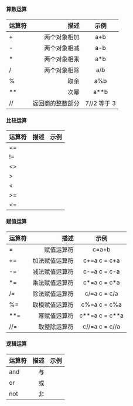 
#### 算数运算
| 运算符   | 描述           |  示例      |
| -------- | -----:         | :----:     |
| +        |两个对象相加    |a+b         |
| -        |两个对象相减    |a-b         |
| *        |两个对象相乘    |a*b         |
| /        |两个对象相除    |a/b         |
| %        |取余            |a%b         |
| **       |次幂            |a**b        |
| //       |返回商的整数部分|7//2 等于 3 |
#### 比较运算
| 运算符   | 描述    |  示例  |
| -------- | -----:  | :----: |
| ==       |         |        |
| !=       |         |        |
| <>       |         |        |
| >        |         |        |
| <        |         |        |
| >=       |         |        |
| <=       |         |        |

#### 赋值运算
| 运算符   | 描述          |  示例  |
| -------- | -----:        | :----: |
| =        |赋值运算符     |c=a+b              |
| +=       |加法赋值运算符 |c+=a      c = c+a  |
| -=       |减法赋值运算符 |c-=a      c = c-a  |
| *=       |乘法赋值运算符 |c*=a      c = c*a  |
| /=       |除法赋值运算符 |c/=a      c = c/a  |
| %=       |取模赋值运算符 |c%=a      c = c%a  |
| **=      |幂赋值运算符   |c**=a     c = c**a |
| //=      |取整除运算符   |c//=a     c = c//a |
#### 逻辑运算
| 运算符   | 描述    |  示例  |
| -------- | -----:  | :----: |
| and      | 与      |        |
| or       | 或      |        |
| not      | 非      |        |
